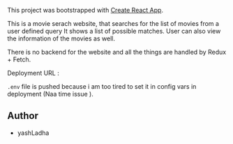 This project was bootstrapped with [Create React App](https://github.com/facebook/create-react-app).

This is a movie serach website, that searches for the list of movies from a user defined query
It shows a list of possible matches. User can also view the information of the movies as well.

There is no backend for the website and all the things are handled by Redux + Fetch.

Deployment URL :

`.env` file is pushed because i am too tired to set it in config vars in deployment (Naa time issue ).

## Author

-   yashLadha
